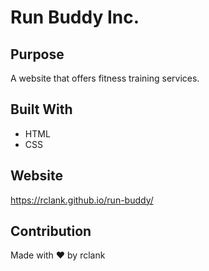 # Run Buddy Inc.

## Purpose
A website that offers fitness training services.

## Built With
* HTML
* CSS

## Website
https://rclank.github.io/run-buddy/

## Contribution
Made with ❤️ by rclank
